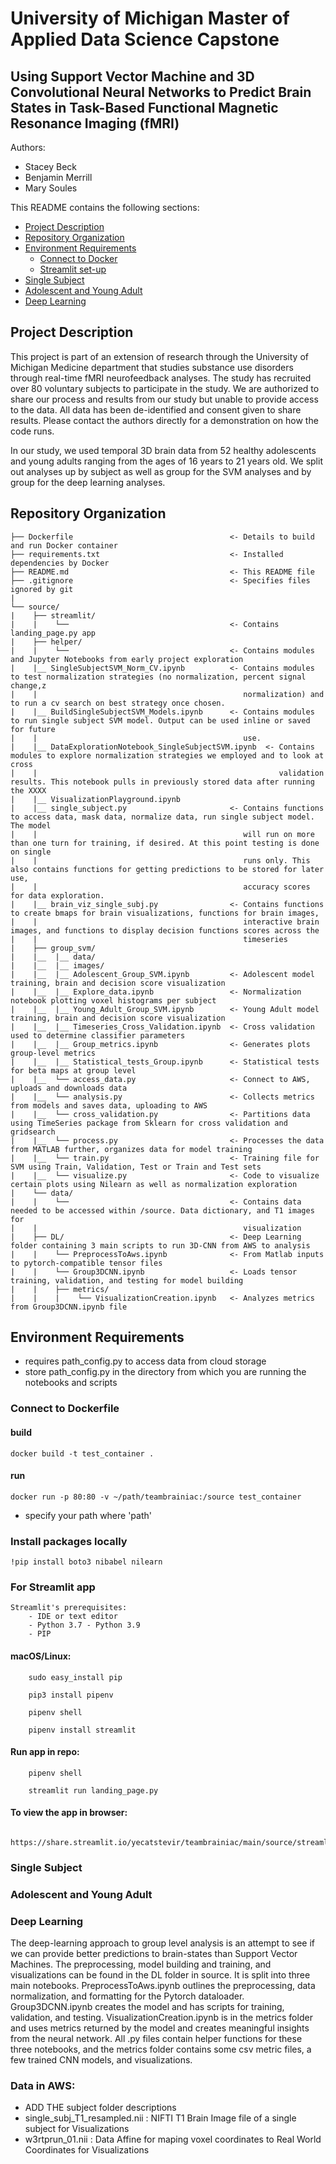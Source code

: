 # University of Michigan Master of Applied Data Science Capstone 
## Using Support Vector Machine and 3D Convolutional Neural Networks to Predict Brain States in Task-Based Functional Magnetic Resonance Imaging (fMRI)

Authors:

- Stacey Beck 
- Benjamin Merrill
- Mary Soules


This README contains the following sections:
-   [Project Description](https://github.com/yecatstevir/teambrainiac#project-description)
-	[Repository Organization](https://github.com/yecatstevir/teambrainiac#repository-organization)
-	[Environment Requirements](https://github.com/yecatstevir/teambrainiac#environment-requirements)
    - [Connect to Docker](https://github.com/yecatstevir/teambrainiac#connect-to-dockerfile)
    - [Streamlit set-up](https://github.com/yecatstevir/teambrainiac#for-streamlit-app)
-   [Single Subject](https://github.com/yecatstevir/teambrainiac#single-subject)
-   [Adolescent and Young Adult](https://github.com/yecatstevir/teambrainiac#adolescent-and-young-adult)
-   [Deep Learning](https://github.com/yecatstevir/teambrainiac#deep-learning)
  

## Project Description

This project is part of an extension of research through the University of Michigan Medicine department that studies substance use disorders through real-time fMRI neurofeedback analyses. The study has recruited over 80 voluntary subjects to participate in the study. We are authorized to share our process and results from our study but unable to provide access to the data. All data has been de-identified and consent given to share results. Please contact the authors directly for a demonstration on how the code runs. 

In our study, we used temporal 3D brain data from 52 healthy adolescents and young adults ranging from the ages of 16 years to 21 years old. We split out analyses up by subject as well as group for the SVM analyses and by group for the deep learning analyses.  

## Repository Organization
    ├── Dockerfile                                   <- Details to build and run Docker container
    ├── requirements.txt                             <- Installed dependencies by Docker
    ├── README.md                                    <- This README file
    ├── .gitignore                                   <- Specifies files ignored by git
    |
    └── source/
    |    ├── streamlit/
    |    |    └──                                    <- Contains landing_page.py app
    |    ├── helper/
    |    |    └──                                    <- Contains modules and Jupyter Notebooks from early project exploration
    |    |__ SingleSubjectSVM_Norm_CV.ipynb          <- Contains modules to test normalization strategies (no normalization, percent signal change,z
    |    |                                              normalization) and to run a cv search on best strategy once chosen.
    |    |__ BuildSingleSubjectSVM_Models.ipynb      <- Contains modules to run single subject SVM model. Output can be used inline or saved for future
    |    |                                              use.
    |    |__ DataExplorationNotebook_SingleSubjectSVM.ipynb  <- Contains modules to explore normalization strategies we employed and to look at cross
    |    |                                                      validation results. This notebook pulls in previously stored data after running the XXXX
    |    |__ VisualizationPlayground.ipynb           
    |    |__ single_subject.py                       <- Contains functions to access data, mask data, normalize data, run single subject model. The model
    |    |                                              will run on more than one turn for training, if desired. At this point testing is done on single
    |    |                                              runs only. This also contains functions for getting predictions to be stored for later use,
    |    |                                              accuracy scores for data exploration.
    |    |__ brain_viz_single_subj.py                <- Contains functions to create bmaps for brain visualizations, functions for brain images,
    |    |                                              interactive brain images, and functions to display decision functions scores across the
    |    |                                              timeseries
    |    ├── group_svm/                            
    |    |__  |__ data/                           
    |    |__  |__ images/                          
    |    |__  |__ Adolescent_Group_SVM.ipynb         <- Adolescent model training, brain and decision score visualization
    |    |__  |__ Explore_data.ipynb                 <- Normalization notebook plotting voxel histograms per subject
    |    |__  |__ Young_Adult_Group_SVM.ipynb        <- Young Adult model training, brain and decision score visualization
    |    |__  |__ Timeseries_Cross_Validation.ipynb  <- Cross validation used to determine classifier parameters 
    |    |__  |__ Group_metrics.ipynb                <- Generates plots group-level metrics 
    |    |__  |__ Statistical_tests_Group.ipynb      <- Statistical tests for beta maps at group level
    |    |__  └── access_data.py                     <- Connect to AWS, uploads and downloads data
    |    |__  └── analysis.py                        <- Collects metrics from models and saves data, uploading to AWS
    |    |__  └── cross_validation.py                <- Partitions data using TimeSeries package from Sklearn for cross validation and gridsearch
    |    |__  └── process.py                         <- Processes the data from MATLAB further, organizes data for model training
    |    |__  └── train.py                           <- Training file for SVM using Train, Validation, Test or Train and Test sets
    |    |__  └── visualize.py                       <- Code to visualize certain plots using Nilearn as well as normalization exploration
    |    └── data/   
    |    |    └──                                    <- Contains data needed to be accessed within /source. Data dictionary, and T1 images for
    |    |                                              visualization 
    |    ├── DL/                                     <- Deep Learning folder containing 3 main scripts to run 3D-CNN from AWS to analysis
    |    |    └── PreprocessToAws.ipynb              <- From Matlab inputs to pytorch-compatible tensor files
    |    |    └── Group3DCNN.ipynb                   <- Loads tensor training, validation, and testing for model building
    |    |    ├── metrics/
    |    |    |    └── VisualizationCreation.ipynb   <- Analyzes metrics from Group3DCNN.ipynb file


## Environment Requirements

- requires path_config.py to access data from cloud storage
- store path_config.py in the directory from which you are running the notebooks and scripts

### Connect to Dockerfile 
#### build 
    docker build -t test_container .

#### run
    docker run -p 80:80 -v ~/path/teambrainiac:/source test_container

* specify your path where 'path'

### Install packages locally

    !pip install boto3 nibabel nilearn
    
### For Streamlit app
    Streamlit's prerequisites:
        - IDE or text editor
        - Python 3.7 - Python 3.9
        - PIP
        
#### macOS/Linux:
        sudo easy_install pip
        
        pip3 install pipenv
        
        pipenv shell
        
        pipenv install streamlit
        
#### Run app in repo:
        pipenv shell
        
        streamlit run landing_page.py
        
#### To view the app in browser:
        https://share.streamlit.io/yecatstevir/teambrainiac/main/source/streamlit/landing_page.py
        

### Single Subject


### Adolescent and Young Adult


### Deep Learning
The deep-learning approach to group level analysis is an attempt to see if we can provide better predictions to brain-states than Support Vector Machines. The preprocessing, model building and training, and visualizations can be found in the DL folder in source. It is split into three main notebooks. PreprocessToAws.ipynb outlines the preprocessing, data normalization, and formatting for the Pytorch dataloader. Group3DCNN.ipynb creates the model and has scripts for training, validation, and testing. VisualizationCreation.ipynb is in the metrics folder and uses metrics returned by the model and creates meaningful insights from the neural network. All .py files contain helper functions for these three notebooks, and the metrics folder contains some csv metric files, a few trained CNN models, and visualizations.


### Data in AWS:
- ADD THE subject folder descriptions
- single_subj_T1_resampled.nii    : NIFTI T1 Brain Image file of a single subject for Visualizations
- w3rtprun_01.nii                 : Data Affine for maping voxel coordinates to Real World Coordinates for Visualizations

